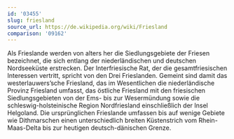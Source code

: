```yaml
---
id: '03455'
slug: friesland
source_url: https://de.wikipedia.org/wiki/Friesland
comparison: '09162'
---
```


Als Frieslande werden von alters her die Siedlungsgebiete der Friesen bezeichnet, die sich entlang der niederländischen und deutschen Nordseeküste erstrecken. Der Interfriesische Rat, der die gesamtfriesischen Interessen vertritt, spricht von den Drei Frieslanden. Gemeint sind damit das westerlauwers’sche Friesland, das im Wesentlichen die niederländische Provinz Friesland umfasst, das östliche Friesland mit den friesischen Siedlungsgebieten von der Ems- bis zur Wesermündung sowie die schleswig-holsteinische Region Nordfriesland einschließlich der Insel Helgoland. Die ursprünglichen Frieslande umfassen bis auf wenige Gebiete wie Dithmarschen einen unterschiedlich breiten Küstenstrich vom Rhein-Maas-Delta bis zur heutigen deutsch-dänischen Grenze.
